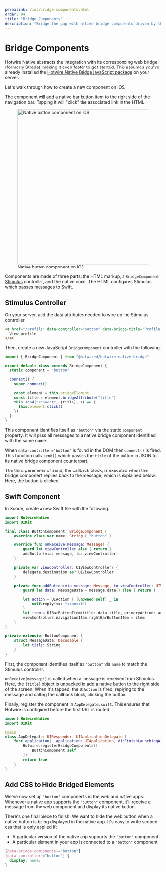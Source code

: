 ```yaml
---
permalink: /ios/bridge-components.html
order: 04
title: "Bridge Components"
description: "Bridge the gap with native bridge components driven by the web on iOS."
---
```


# Bridge Components

Hotwire Native abstracts the integration with its corresponding web bridge (formerly [Strada](https://dev.37signals.com/announcing-strada/)), making it even faster to get started. This assumes you've already installed the [Hotwire Native Bridge javaScript package](/reference/bridge-installation) on your server.

Let's walk through how to create a new component on iOS.

The component will add a native bar button item to the right side of the navigation bar. Tapping it will "click" the associated link in the HTML.

<figure>
    <img src="/assets/bridge-ios-button.png" width="500" alt="Native button component on iOS">
    Native button component on iOS
</figure>

Components are made of three parts: the HTML markup, a `BridgeComponent` [Stimulus](https://stimulus.hotwired.dev) controller, and the native code. The HTML configures Stimulus which passes messages to Swift.

## Stimulus Controller

On your server, add the data attributes needed to wire up the Stimulus controller.

```html
<a href="/profile" data-controller="button" data-bridge-title="Profile">
  View profile
</a>
```

Then, create a new JavaScript `BridgeComponent` controller with the following.

```javascript
import { BridgeComponent } from "@hotwired/hotwire-native-bridge"

export default class extends BridgeComponent {
  static component = "button"

  connect() {
    super.connect()

    const element = this.bridgeElement
    const title = element.bridgeAttribute("title")
    this.send("connect", {title}, () => {
      this.element.click()
    })
  }
}
```

This component identifies itself as `"button"` via the static `component` property. It will pass all messages to a native bridge component identified with the same name.

When `data-controller="button"` is found in the DOM then `connect()` is fired. This function calls `send()` which passes the `title` of the button in JSON to its native bridge component counterpart.

The third parameter of send, the callback block, is executed when the bridge component replies back to the message, which is explained below. Here, the button is clicked.

## Swift Component

In Xcode, create a new Swift file with the following.

```swift
import HotwireNative
import UIKit

final class ButtonComponent: BridgeComponent {
    override class var name: String { "button" }

    override func onReceive(message: Message) {
        guard let viewController else { return }
        addButton(via: message, to: viewController)
    }

    private var viewController: UIViewController? {
        delegate.destination as? UIViewController
    }

    private func addButton(via message: Message, to viewController: UIViewController) {
        guard let data: MessageData = message.data() else { return }

        let action = UIAction { [unowned self] _ in
            self.reply(to: "connect")
        }
        let item = UIBarButtonItem(title: data.title, primaryAction: action)
        viewController.navigationItem.rightBarButtonItem = item
    }
}

private extension ButtonComponent {
    struct MessageData: Decodable {
        let title: String
    }
}
```

First, the component identifies itself as `"button"` via `name` to match the Stimulus controller.

`onReceive(message:)` is called when a message is received from Stimulus. Here, the `{title}` object is unpacked to add a native button to the right side of the screen. When it's tapped, the `UIAction` is fired, replying to the message and calling the callback block, clicking the button.

Finally, register the component in `AppDelegate.swift`. This ensures that Hotwire is configured before the first URL is routed.

```swift
import HotwireNative
import UIKit

@main
class AppDelegate: UIResponder, UIApplicationDelegate {
    func application(_ application: UIApplication, didFinishLaunchingWithOptions launchOptions: [UIApplication.LaunchOptionsKey: Any]?) -> Bool {
        Hotwire.registerBridgeComponents([
            ButtonComponent.self
        ])
        return true
    }
}
```

## Add CSS to Hide Bridged Elements

We've now set up `"button"` components in the web and native apps. Whenever a native app supports the `"button"` component, it'll receive a message from the web component and display its native button.

There's one final piece to finish. We want to hide the web button when a native button is being displayed in the native app. It's easy to write scoped css that is only applied if:
- A particular version of the native app supports the `"button"` component
- A particular element in your app is connected to a `"button"` component

```css
[data-bridge-components~="button"]
[data-controller~="button"] {
  display: none;
}
```
